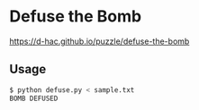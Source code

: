 # Defuse the Bomb 

https://d-hac.github.io/puzzle/defuse-the-bomb


## Usage
```sh
$ python defuse.py < sample.txt
BOMB DEFUSED
```
